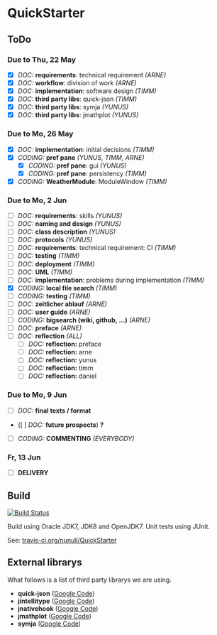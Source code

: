 QuickStarter
============

ToDo
----

### Due to Thu, 22 May

* [x] *DOC:* **requirements**: technical requirement *(ARNE)*
* [x] *DOC:* **workflow**: division of work *(ARNE)*
* [x] *DOC:* **implementation**: software design *(TIMM)*
* [x] *DOC:* **third party libs**: quick-json *(TIMM)*
* [x] *DOC:* **third party libs**: symja *(YUNUS)*
* [x] *DOC:* **third party libs**: jmathplot *(YUNUS)*

### Due to Mo, 26 May

* [x] *DOC:* **implementation**: initial decisions *(TIMM)*
* [x] *CODING:* **pref pane** *(YUNUS, TIMM, ARNE)*
  * [x] *CODING:* **pref pane**: gui *(YUNUS)*
  * [x] *CODING:* **pref pane**: persistency *(TIMM)*
* [x] *CODING:* **WeatherModule**: ModuleWindow *(TIMM)*

### Due to Mo, 2 Jun

* [ ] *DOC:* **requirements**: skills *(YUNUS)*
* [ ] *DOC:* **naming and design** *(YUNUS)*
* [ ] *DOC:* **class description** *(YUNUS)*
* [ ] *DOC:* **protocols** *(YUNUS)*
* [ ] *DOC:* **requirements**: technical requirement: CI *(TIMM)*
* [ ] *DOC:* **testing** *(TIMM)*
* [ ] *DOC:* **deployment** *(TIMM)*
* [ ] *DOC:* **UML** *(TIMM)*
* [ ] *DOC:* **implementation**: problems during implementation *(TIMM)*
* [x] *CODING:* **local file search** *(TIMM)*
* [ ] *CODING:* **testing** *(TIMM)*
* [ ] *DOC:* **zeitlicher ablauf** *(ARNE)*
* [ ] *DOC:* **user guide** *(ARNE)*
* [ ] *CODING:* **bigsearch (wiki, github, ...)** *(ARNE)*
* [ ] *DOC:* **preface** *(ARNE)*
* [ ] *DOC:* **reflection** *(ALL)*
  * [ ] *DOC:* **reflection:** preface
  * [ ] *DOC:* **reflection:** arne
  * [ ] *DOC:* **reflection:** yunus
  * [ ] *DOC:* **reflection:** timm
  * [ ] *DOC:* **reflection:** daniel

### Due to Mo, 9 Jun

* [ ] *DOC:* **final texts / format**
* ([ ] *DOC:* **future prospects**) **?**
* [ ] *CODING:* **COMMENTING** *(EVERYBODY)*

### Fr, 13 Jun

* [ ] **DELIVERY**

Build
-----

[![Build Status](https://travis-ci.org/nunull/QuickStarter.svg?branch=master)](https://travis-ci.org/nunull/QuickStarter)

Build using Oracle JDK7, JDK8 and OpenJDK7. Unit tests using JUnit.

See: [travis-ci.org/nunull/QuickStarter](https://travis-ci.org/nunull/QuickStarter)

External librarys
-----------------

What follows is a list of third party librarys we are using.

* **quick-json** ([Google Code](https://code.google.com/p/quick-json/))
* **jintellitype** ([Google Code](https://code.google.com/p/jintellitype/))
* **jnativehook** ([Google Code](https://code.google.com/p/jnativehook/))
* **jmathplot** ([Google Code](https://code.google.com/p/jmathplot/))
* **symja** ([Google Code](https://code.google.com/p/symja/))
